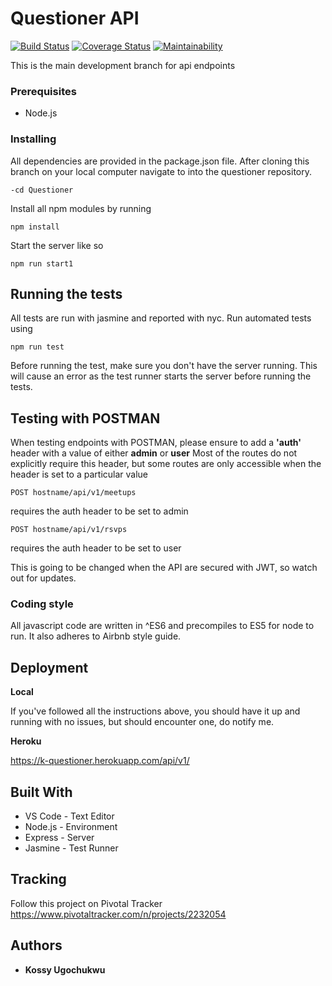 # Questioner API
[![Build Status](https://travis-ci.org/kossy360/Questioner.svg?branch=develop)](https://travis-ci.org/kossy360/Questioner)
[![Coverage Status](https://coveralls.io/repos/github/kossy360/Questioner/badge.svg?branch=develop)](https://coveralls.io/github/kossy360/Questioner?branch=develop)
[![Maintainability](https://api.codeclimate.com/v1/badges/783060e3be2b2c154b2b/maintainability)](https://codeclimate.com/github/kossy360/Questioner/maintainability)

This is the main development branch for api endpoints

### Prerequisites

* Node.js

### Installing

All dependencies are provided in the package.json file.
After cloning this branch on your local computer navigate to into the questioner repository.

```
-cd Questioner
``` 
Install all npm modules by running

```
npm install
```
Start the server like so

```
npm run start1
```
## Running the tests

All tests are run with jasmine and reported with nyc.
Run automated tests using

```
npm run test
```
Before running the test, make sure you don't have the server running. This will cause an error as the test runner starts the server before running the tests.

## Testing with POSTMAN

When testing endpoints with POSTMAN, please ensure to add a **'auth'** header with a value of either **admin** or **user**
Most of the routes do not explicitly require this header, but some routes are only accessible when the header is set to a particular value

```
POST hostname/api/v1/meetups
```
requires the auth header to be set to admin

```
POST hostname/api/v1/rsvps
```
requires the auth header to be set to user

This is going to be changed when the API are secured with JWT, so watch out for updates.

### Coding style

All javascript code are written in ^ES6 and precompiles to ES5 for node to run. It also adheres to Airbnb style guide.

## Deployment

**Local**

If you've followed all the instructions above, you should have it up and running with no issues, but should encounter one, do notify me.

**Heroku**

https://k-questioner.herokuapp.com/api/v1/

## Built With

* VS Code - Text Editor
* Node.js - Environment
* Express - Server
* Jasmine - Test Runner

## Tracking

Follow this project on Pivotal Tracker https://www.pivotaltracker.com/n/projects/2232054

## Authors

* **Kossy Ugochukwu** 
